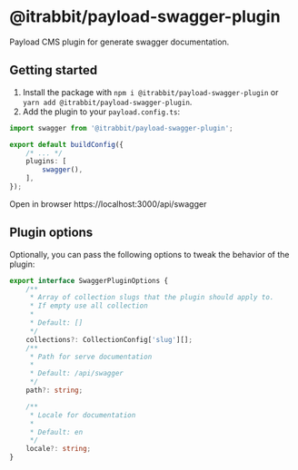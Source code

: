 # @itrabbit/payload-swagger-plugin

Payload CMS plugin for generate swagger documentation.

## Getting started

1. Install the package with `npm i @itrabbit/payload-swagger-plugin` or `yarn add @itrabbit/payload-swagger-plugin`.
2. Add the plugin to your `payload.config.ts`:

```ts
import swagger from '@itrabbit/payload-swagger-plugin';

export default buildConfig({
    /* ... */
    plugins: [
        swagger(),
    ],
});
```

Open in browser https://localhost:3000/api/swagger

## Plugin options

Optionally, you can pass the following options to tweak the behavior of the plugin:

```ts
export interface SwaggerPluginOptions {
    /**
     * Array of collection slugs that the plugin should apply to.
     * If empty use all collection
     *
     * Default: []
     */
    collections?: CollectionConfig['slug'][];
    /**
     * Path for serve documentation
     *
     * Default: /api/swagger
     */
    path?: string;

    /**
     * Locale for documentation
     *
     * Default: en
     */
    locale?: string;
}
```
